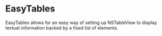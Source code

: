 # EasyTables

EasyTables allows for an easy way of setting up NSTableView to display textual
information backed by a fixed list of elements.
